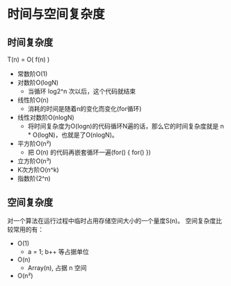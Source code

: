 # 时间与空间复杂度

## 时间复杂度
T(n) = O( f(n) )

- 常数阶O(1)
- 对数阶O(logN)
  - 当循环 log2^n 次以后，这个代码就结束
- 线性阶O(n)
  - 消耗的时间是随着n的变化而变化(for循环)
- 线性对数阶O(nlogN)
  - 将时间复杂度为O(logn)的代码循环N遍的话，那么它的时间复杂度就是 n * O(logN)，也就是了O(nlogN)。
- 平方阶O(n²)
  - 把 O(n) 的代码再嵌套循环一遍(for() { for() })
- 立方阶O(n³)
- K次方阶O(n^k)
- 指数阶(2^n)

## 空间复杂度
对一个算法在运行过程中临时占用存储空间大小的一个量度S(n)。
空间复杂度比较常用的有：
- O(1)
  - a = 1; b++ 等占据单位
- O(n)
  - Array(n), 占据 n 空间
- O(n²)

